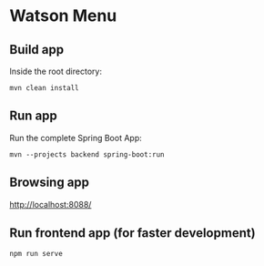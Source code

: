 # Watson Menu

## Build app

Inside the root directory:

```
mvn clean install
```

## Run app

Run the complete Spring Boot App:

```
mvn --projects backend spring-boot:run
```

## Browsing app

[http://localhost:8088/](http://localhost:8088/)

## Run frontend app (for faster development)

```
npm run serve
```
